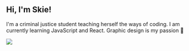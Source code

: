 ## Hi, I'm Skie!
I'm a criminal justice student teaching herself the ways of coding. I am currently learning JavaScript and React. Graphic design is my passion 🤠

![](https://api.visitorbadge.io/api/VisitorHit?user=cithsi&repo=github-visitors-badge&countColor=%23f588b5)
